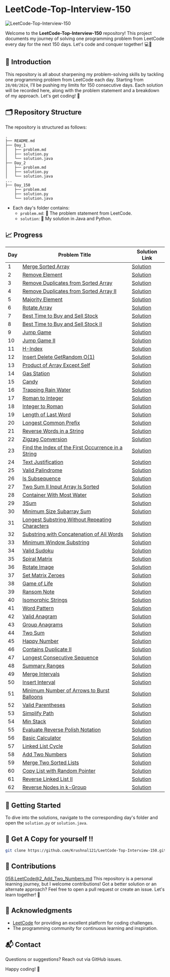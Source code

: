 # LeetCode-Top-Interview-150

![LeetCode-Top-Interview-150](https://github.com/user-attachments/assets/ead9f6ea-047f-4260-855a-6a83290552d8)


Welcome to the **LeetCode-Top-Interview-150** repository! This project documents my journey of solving one programming problem from LeetCode every day for the next 150 days. Let's code and conquer together! 💻💪

## 🌟 Introduction

This repository is all about sharpening my problem-solving skills by tackling one programming problem from LeetCode each day. Starting from `28/08/2024`, I’ll be pushing my limits for 150 consecutive days. Each solution will be recorded here, along with the problem statement and a breakdown of my approach. Let's get coding! 🚀

## 🗂️ Repository Structure

The repository is structured as follows:

```
.
├── README.md
├── Day_1
│   ├── problem.md
│   ├── solution.py
│   └── solution.java
├── Day_2
│   ├── problem.md
│   ├── solution.py
│   └── solution.java
...
├── Day_150
    ├── problem.md
    ├── solution.py
    └── solution.java
```

- Each day's folder contains:
    - `problem.md`: 📜 The problem statement from LeetCode.
    - `solution`: 💾 My solution in Java and Python.

## 📈 Progress


| Day | Problem Title | Solution Link |
|-----|---------------|---------------|
| 1 | [Merge Sorted Array](001.LeetCode@88_Merge_Sorted_Array/001.LeetCode@88_Merge_Sorted_Array.md) | [Solution](001.LeetCode@88_Merge_Sorted_Array/) |
| 2 | [Remove Element](002.LeetCode@27_Remove_Element/002.LeetCode@27_Remove_Element.md) | [Solution](002.LeetCode@27_Remove_Element/) |
| 3 | [Remove Duplicates from Sorted Array](003.LeetCode@26_Remove_Duplicates_from_Sorted_Array/003.LeetCode@26_Remove_Duplicates_from_Sorted_Array.md) | [Solution](003.LeetCode@26_Remove_Duplicates_from_Sorted_Array/) |
| 4 | [Remove Duplicates from Sorted Array II](004.LeetCode@80_Remove_Duplicates_from_Sorted_Array_II/004.LeetCode@80_Remove_Duplicates_from_Sorted_Array_II.md) | [Solution](004.LeetCode@80_Remove_Duplicates_from_Sorted_Array_II/) |
| 5 | [Majority Element](005.LeetCode@169_Majority_Element/005.LeetCode@169_Majority_Element.md) | [Solution](005.LeetCode@169_Majority_Element/) |
| 6 | [Rotate Array](006.LeetCode@189_Rotate_Array/006.LeetCode@189_Rotate_Array.md) | [Solution](006.LeetCode@189_Rotate_Array/) |
| 7 | [Best Time to Buy and Sell Stock](007.LeetCode@121_Best_Time_to_Buy_and_Sell_Stock/007.LeetCode@121_Best_Time_to_Buy_and_Sell_Stock.md) | [Solution](007.LeetCode@121_Best_Time_to_Buy_and_Sell_Stock/) |
| 8 | [Best Time to Buy and Sell Stock II](008.LeetCode@122_Best_Time_to_Buy_and_Sell_Stock_II/008.LeetCode@122_Best_Time_to_Buy_and_Sell_Stock_II.md) | [Solution](008.LeetCode@122_Best_Time_to_Buy_and_Sell_Stock_II/) |
| 9 | [Jump Game](009.LeetCode@55_Jump_Game/009.LeetCode@55_Jump_Game.md) | [Solution](009.LeetCode@55_Jump_Game/) |
| 10 | [Jump Game II](010.LeetCode@45_Jump_Game_II/010.LeetCode@45_Jump_Game_II.md) | [Solution](010.LeetCode@45_Jump_Game_II/) |
| 11 | [H-Index](011.LeetCode@274_H-Index/011.LeetCode@274_H-Index.md) | [Solution](011.LeetCode@274_H-Index/) |
| 12 | [Insert Delete GetRandom O(1)](012.LeetCode@380_Insert_Delete_GetRandom_O(1)/012.LeetCode@380_Insert_Delete_GetRandom_O(1).md) | [Solution](012.LeetCode@380_Insert_Delete_GetRandom_O(1)/) |
| 13 | [Product of Array Except Self](013.LeetCode@238_Product_of_Array_Except_Self/013.LeetCode@238_Product_of_Array_Except_Self.md) | [Solution](013.LeetCode@238_Product_of_Array_Except_Self/) |
| 14 | [Gas Station](014.LeetCode@134_Gas_Station/014.LeetCode@134_Gas_Station.md) | [Solution](014.LeetCode@134_Gas_Station/) |
| 15 | [Candy](015.LeetCode@135_Candy/015.LeetCode@135_Candy.md) | [Solution](015.LeetCode@135_Candy/) |
| 16 | [Trapping Rain Water](016.LeetCode@42_Trapping_Rain_Water/016.LeetCode@42_Trapping_Rain_Water.md) | [Solution](016.LeetCode@42_Trapping_Rain_Water/) |
| 17 | [Roman to Integer](017.LeetCode@13_Roman_to_Integer/017.LeetCode@13_Roman_to_Integer.md) | [Solution](017.LeetCode@13_Roman_to_Integer/) |
| 18 | [Integer to Roman](018.LeetCode@12_Integer_to_Roman/018.LeetCode@12_Integer_to_Roman.md) | [Solution](018.LeetCode@12_Integer_to_Roman/) |
| 19 | [Length of Last Word](019.LeetCode@58_Length_of_Last_Word/019.LeetCode@58_Length_of_Last_Word.md) | [Solution](019.LeetCode@58_Length_of_Last_Word/) |
| 20 | [Longest Common Prefix](020.LeetCode@14_Longest_Common_Prefix/020.LeetCode@14_Longest_Common_Prefix.md) | [Solution](020.LeetCode@14_Longest_Common_Prefix/) |
| 21 | [Reverse Words in a String](021.LeetCode@151_Reverse_Words_in_a_String/021.LeetCode@151_Reverse_Words_in_a_String.md) | [Solution](021.LeetCode@151_Reverse_Words_in_a_String/) |
| 22 | [Zigzag Conversion](022.LeetCode@6_Zigzag_Conversion/022.LeetCode@6_Zigzag_Conversion.md) | [Solution](022.LeetCode@6_Zigzag_Conversion/) |
| 23 | [Find the Index of the First Occurrence in a String](023.LeetCode@28_Find_the_Index_of_the_First_Occurrence_in_a_String/023.LeetCode@28_Find_the_Index_of_the_First_Occurrence_in_a_String.md) | [Solution](023.LeetCode@28_Find_the_Index_of_the_First_Occurrence_in_a_String/) |
| 24 | [Text Justification](024.LeetCode@68_Text_Justification/024.LeetCode@68_Text_Justification.md) | [Solution](024.LeetCode@68_Text_Justification/) |
| 25 | [Valid Palindrome](025.LeetCode@125_Valid_Palindrome/025.LeetCode@125_Valid_Palindrome.md) | [Solution](025.LeetCode@125_Valid_Palindrome/) |
| 26 | [Is Subsequence](026.LeetCode@392_Is_Subsequence/026.LeetCode@392_Is_Subsequence.md) | [Solution](026.LeetCode@392_Is_Subsequence/) |
| 27 | [Two Sum II Input Array Is Sorted](027.LeetCode@167_Two_Sum_II_Input_Array_Is_Sorted/027.LeetCode@167_Two_Sum_II_Input_Array_Is_Sorted.md) | [Solution](027.LeetCode@167_Two_Sum_II_Input_Array_Is_Sorted/) |
| 28 | [Container With Most Water](028.LeetCode@11_Container_With_Most_Water/028.LeetCode@11_Container_With_Most_Water.md) | [Solution](028.LeetCode@11_Container_With_Most_Water/) |
| 29 | [3Sum](029.LeetCode@15_3Sum/029.LeetCode@15_3Sum.md) | [Solution](029.LeetCode@15_3Sum/) |
| 30 | [Minimum Size Subarray Sum](030.LeetCode@209_Minimum_Size_Subarray_Sum/030.LeetCode@209_Minimum_Size_Subarray_Sum.md) | [Solution](030.LeetCode@209_Minimum_Size_Subarray_Sum/) |
| 31 | [Longest Substring Without Repeating Characters](031.LeetCode@3_Longest_Substring_Without_Repeating_Characters/031.LeetCode@3_Longest_Substring_Without_Repeating_Characters.md) | [Solution](031.LeetCode@3_Longest_Substring_Without_Repeating_Characters/) |
| 32 | [Substring with Concatenation of All Words](032.LeetCode@30_Substring_with_Concatenation_of_All_Words/032.LeetCode@30_Substring_with_Concatenation_of_All_Words.md) | [Solution](032.LeetCode@30_Substring_with_Concatenation_of_All_Words/) |
| 33 | [Minimum Window Substring](033.LeetCode@76_Minimum_Window_Substring/033.LeetCode@76_Minimum_Window_Substring.md) | [Solution](033.LeetCode@76_Minimum_Window_Substring/) |
| 34 | [Valid Sudoku](034.LeetCode@36_Valid_Sudoku/034.LeetCode@36_Valid_Sudoku.md) | [Solution](034.LeetCode@36_Valid_Sudoku/) |
| 35 | [Spiral Matrix](035.LeetCode@54_Spiral_Matrix/035.LeetCode@54_Spiral_Matrix.md) | [Solution](035.LeetCode@54_Spiral_Matrix/) |
| 36 | [Rotate Image](036.LeetCode@48_Rotate_Image/036.LeetCode@48_Rotate_Image.md) | [Solution](036.LeetCode@48_Rotate_Image/) |
| 37 | [Set Matrix Zeroes](037.LeetCode@73_Set_Matrix_Zeroes/037.LeetCode@73_Set_Matrix_Zeroes.md) | [Solution](037.LeetCode@73_Set_Matrix_Zeroes/) |
| 38 | [Game of Life](038.LeetCode@289_Game_of_Life/038.LeetCode@289_Game_of_Life.md) | [Solution](038.LeetCode@289_Game_of_Life/) |
| 39 | [Ransom Note](039.LeetCode@383_Ransom_Note/039.LeetCode@383_Ransom_Note.md) | [Solution](039.LeetCode@383_Ransom_Note/) |
| 40 | [Isomorphic Strings](040.LeetCode@205_Isomorphic_Strings/040.LeetCode@205_Isomorphic_Strings.md) | [Solution](040.LeetCode@205_Isomorphic_Strings/) |
| 41 | [Word Pattern](041.LeetCode@290_Word_Pattern/041.LeetCode@290_Word_Pattern.md) | [Solution](041.LeetCode@290_Word_Pattern/) |
| 42 | [Valid Anagram](042.LeetCode@242_Valid_Anagram/042.LeetCode@242_Valid_Anagram.md) | [Solution](042.LeetCode@242_Valid_Anagram/) |
| 43 | [Group Anagrams](043.LeetCode@49_Group_Anagrams/043.LeetCode@49_Group_Anagrams.md) | [Solution](043.LeetCode@49_Group_Anagrams/) |
| 44 | [Two Sum](044.LeetCode@1_Two_Sum/044.LeetCode@1_Two_Sum.md) | [Solution](044.LeetCode@1_Two_Sum/) |
| 45 | [Happy Number](045.LeetCode@202_Happy_Number/045.LeetCode@202_Happy_Number.md) | [Solution](045.LeetCode@202_Happy_Number/) |
| 46 | [Contains Duplicate II](046.LeetCode@219_Contains_Duplicate_II/046.LeetCode@219_Contains_Duplicate_II.md) | [Solution](046.LeetCode@219_Contains_Duplicate_II/) |
| 47 | [Longest Consecutive Sequence](047.LeetCode@128_Longest_Consecutive_Sequence/047.LeetCode@128_Longest_Consecutive_Sequence.md) | [Solution](047.LeetCode@128_Longest_Consecutive_Sequence/) |
| 48 | [Summary Ranges](048.LeetCode@228_Summary_Ranges/048.LeetCode@228_Summary_Ranges.md) | [Solution](048.LeetCode@228_Summary_Ranges/) |
| 49 | [Merge Intervals](049.LeetCode@56_Merge_Intervals/049.LeetCode@56_Merge_Intervals.md) | [Solution](049.LeetCode@56_Merge_Intervals/) |
| 50 | [Insert Interval](050.LeetCode@57_Insert_Interval/050.LeetCode@57_Insert_Interval.md) | [Solution](050.LeetCode@57_Insert_Interval/) |
| 51 | [Minimum Number of Arrows to Burst Balloons](051.LeetCode@452_Minimum_Number_of_Arrows_to_Burst_Balloons/051.LeetCode@452_Minimum_Number_of_Arrows_to_Burst_Balloons.md) | [Solution](051.LeetCode@452_Minimum_Number_of_Arrows_to_Burst_Balloons/) |
| 52 | [Valid Parentheses](052.LeetCode@20_Valid_Parentheses/052.LeetCode@20_Valid_Parentheses.md) | [Solution](052.LeetCode@20_Valid_Parentheses/) |
| 53 | [Simplify Path](053.LeetCode@71_Simplify_Path/053.LeetCode@71_Simplify_Path.md) | [Solution](053.LeetCode@71_Simplify_Path/) |
| 54 | [Min Stack](054.LeetCode@155_Min_Stack/054.LeetCode@155_Min_Stack.md) | [Solution](054.LeetCode@155_Min_Stack/) |
| 55 | [Evaluate Reverse Polish Notation](055.LeetCode@150_Evaluate_Reverse_Polish_Notation/055.LeetCode@150_Evaluate_Reverse_Polish_Notation.md) | [Solution](055.LeetCode@150_Evaluate_Reverse_Polish_Notation/) |
| 56 | [Basic Calculator](056.LeetCode@224_Basic_Calculator/056.LeetCode@224_Basic_Calculator.md) | [Solution](056.LeetCode@224_Basic_Calculator/) |
| 57 | [Linked List Cycle](057.LeetCode@141_Linked_List_Cycle/057.LeetCode@141_Linked_List_Cycle.md) | [Solution](057.LeetCode@141_Linked_List_Cycle/) |
| 58 | [Add Two Numbers](058.LeetCode@2_Add_Two_Numbers/058.LeetCode@2_Add_Two_Numbers.md) | [Solution](058.LeetCode@2_Add_Two_Numbers/) |
| 59 | [Merge Two Sorted Lists](059.LeetCode@21_Merge_Two_Sorted_Lists/059.LeetCode@21_Merge_Two_Sorted_Lists.md) | [Solution](059.LeetCode@21_Merge_Two_Sorted_Lists/) |
| 60 | [Copy List with Random Pointer](060.LeetCode@138_Copy_List_with_Random_Pointer/060.LeetCode@138_Copy_List_with_Random_Pointer.md) | [Solution](060.LeetCode@138_Copy_List_with_Random_Pointer/) |
| 61 | [Reverse Linked List II](061.LeetCode@92_Reverse_Linked_List_II/061.LeetCode@92_Reverse_Linked_List_II.md) | [Solution](061.LeetCode@92_Reverse_Linked_List_II/) |
| 62 | [Reverse Nodes in k-Group](062.LeetCode@25_Reverse_Nodes_in_k-Group/062.LeetCode@25_Reverse_Nodes_in_k-Group.md) | [Solution](062.LeetCode@25_Reverse_Nodes_in_k-Group/) |

## 🚀 Getting Started

To dive into the solutions, navigate to the corresponding day's folder and open the `solution.py` or `solution.java`.

## 🔗 Get A Copy for yourself !!

```bash
git clone https://github.com/Krushnal121/LeetCode-Top-Interview-150.git
```

## 🤝 Contributions
[058.LeetCode@2_Add_Two_Numbers.md](058.LeetCode%402_Add_Two_Numbers%2F058.LeetCode%402_Add_Two_Numbers.md)
This repository is a personal learning journey, but I welcome contributions! Got a better solution or an alternate approach? Feel free to open a pull request or create an issue. Let's learn together! 🌟

## 🙏 Acknowledgments

- [LeetCode](https://leetcode.com/) for providing an excellent platform for coding challenges.
- The programming community for continuous learning and inspiration.

## 📬 Contact

Questions or suggestions? Reach out via GitHub issues.

Happy coding! 🎉